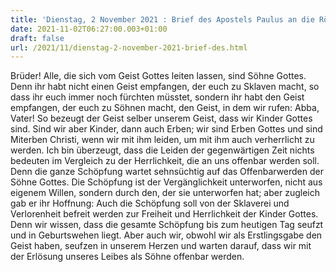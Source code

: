 ```yaml
---
title: 'Dienstag, 2 November 2021 : Brief des Apostels Paulus an die Römer 8,14-23.'
date: 2021-11-02T06:27:00.003+01:00
draft: false
url: /2021/11/dienstag-2-november-2021-brief-des.html
---
```


Brüder! Alle, die sich vom Geist Gottes leiten lassen, sind Söhne Gottes. Denn ihr habt nicht einen Geist empfangen, der euch zu Sklaven macht, so dass ihr euch immer noch fürchten müsstet, sondern ihr habt den Geist empfangen, der euch zu Söhnen macht, den Geist, in dem wir rufen: Abba, Vater! So bezeugt der Geist selber unserem Geist, dass wir Kinder Gottes sind. Sind wir aber Kinder, dann auch Erben; wir sind Erben Gottes und sind Miterben Christi, wenn wir mit ihm leiden, um mit ihm auch verherrlicht zu werden. Ich bin überzeugt, dass die Leiden der gegenwärtigen Zeit nichts bedeuten im Vergleich zu der Herrlichkeit, die an uns offenbar werden soll. Denn die ganze Schöpfung wartet sehnsüchtig auf das Offenbarwerden der Söhne Gottes. Die Schöpfung ist der Vergänglichkeit unterworfen, nicht aus eigenem Willen, sondern durch den, der sie unterworfen hat; aber zugleich gab er ihr Hoffnung: Auch die Schöpfung soll von der Sklaverei und Verlorenheit befreit werden zur Freiheit und Herrlichkeit der Kinder Gottes. Denn wir wissen, dass die gesamte Schöpfung bis zum heutigen Tag seufzt und in Geburtswehen liegt. Aber auch wir, obwohl wir als Erstlingsgabe den Geist haben, seufzen in unserem Herzen und warten darauf, dass wir mit der Erlösung unseres Leibes als Söhne offenbar werden.
